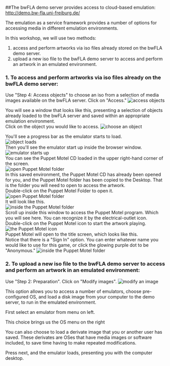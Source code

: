 ##The bwFLA demo server provides access to cloud-based emulation: http://demo.bw-fla.uni-freiburg.de/

The emulation as a service framework provides a number of options for accessing media in different emulation environments. 

In this workshop, we will use two methods:

  1. access and perform artworks via iso files already stored on the bwFLA demo server. 
  2. upload a new iso file to the bwFLA demo server to access and perform an artwork in an emulated environment.  

### 1. To access and perform artworks via iso files already on the bwFLA demo server: 

Use "Step 4: Access objects" to choose an iso from a selection of media images available on the bwFLA server.  Click on "Access."
![access objects](../imgs/bwfla-access.png)


   You will see a window that looks like this, presenting a selection of objects already loaded to the bwFLA server and saved within an appropriate emulation environment.  
Click on the object you would like to access. 
![choose an object](../imgs/accessMenu.png)




You'll see a progress bar as the emulator starts to load.  
![object loads](../imgs/accessMenuStartup.png)<br>
Then you'll see the emulator start up inside the browser window.
![emulator starts up](../imgs/started-upEmulatorOS9.png)<br>
You can see the Puppet Motel CD loaded in the upper right-hand corner of the screen.  
![open Puppet Motel folder](../imgs/puppetAccess-obj.png)<br>
In this saved environment, the Puppet Motel CD has already been opened for you, and the Puppet Motel folder has been copied to the Desktop.  That is the folder you will need to open to access the artwork.  
Double-click on the Puppet Motel Folder to open it.
![open Puppet Motel folder](../imgs/puppetAccess-obj.png)<br>
It will look like this.  
![inside the Puppet Motel folder](../imgs/puppetFolder-open.png)<br>
Scroll up inside this window to access the Puppet Motel program.
Which you will see here.  You can recognize it by the electrical-outlet icon.  
Double-click on the Puppet Motel icon to start the artwork playing.  
![the Puppet Motel icon](../imgs/puppetFolder-scrolledTop.png)<br>
Puppet Motel will open to the title screen, which looks like this.  
Notice that there is a "Sign In" option.  You can enter whatever name you would like to use for this game, or click the glowing purple dot to be "Anonymous."
![inside the Puppet Motel folder](../imgs/puppetEmulated.png)<br>   

### 2. To upload a new iso file to the bwFLA demo server to access and perform an artwork in an emulated environment: 

Use "Step 2: Preparation".  Click on "Modify images". 
![modify an image](../imgs/bwfla-modify.png)

This option allows you to access a number of emulators, choose pre-configured OS, and load a disk image from your computer to the demo server, to run in the emulated environment. 

First select an emulator from menu on left. 

This choice brings us the OS menu on the right

You can also choose to load a derivate image that you or another user has saved.  These derivates are OSes that have media images or software included, to save time having to make repeated modifications. 

Press next, and the emulator loads, presenting you with the computer desktop.  
